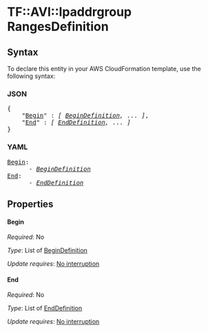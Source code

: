 # TF::AVI::Ipaddrgroup RangesDefinition

## Syntax

To declare this entity in your AWS CloudFormation template, use the following syntax:

### JSON

<pre>
{
    "<a href="#begin" title="Begin">Begin</a>" : <i>[ <a href="begindefinition.md">BeginDefinition</a>, ... ]</i>,
    "<a href="#end" title="End">End</a>" : <i>[ <a href="enddefinition.md">EndDefinition</a>, ... ]</i>
}
</pre>

### YAML

<pre>
<a href="#begin" title="Begin">Begin</a>: <i>
      - <a href="begindefinition.md">BeginDefinition</a></i>
<a href="#end" title="End">End</a>: <i>
      - <a href="enddefinition.md">EndDefinition</a></i>
</pre>

## Properties

#### Begin

_Required_: No

_Type_: List of <a href="begindefinition.md">BeginDefinition</a>

_Update requires_: [No interruption](https://docs.aws.amazon.com/AWSCloudFormation/latest/UserGuide/using-cfn-updating-stacks-update-behaviors.html#update-no-interrupt)

#### End

_Required_: No

_Type_: List of <a href="enddefinition.md">EndDefinition</a>

_Update requires_: [No interruption](https://docs.aws.amazon.com/AWSCloudFormation/latest/UserGuide/using-cfn-updating-stacks-update-behaviors.html#update-no-interrupt)


